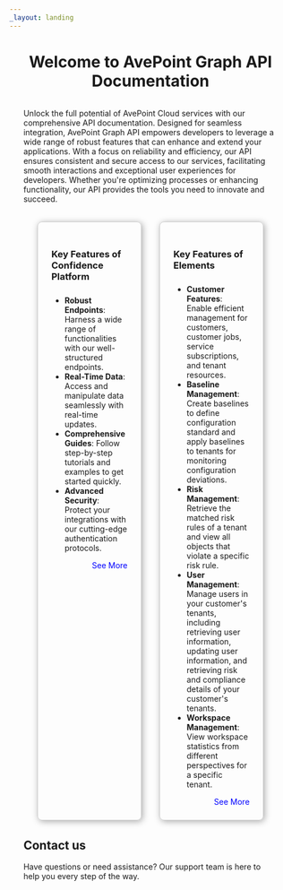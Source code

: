 ```yaml
---
_layout: landing
---
```


<div style="margin-left: 5%; margin-right: 5%;">

<h1 style="text-align: center; margin-bottom: 32px;">Welcome to AvePoint Graph API Documentation</h1>

<p style="margin-bottom: 32px;">
Unlock the full potential of AvePoint Cloud services with our comprehensive API documentation. Designed for seamless integration, AvePoint Graph API empowers developers to leverage a wide range of robust features that can enhance and extend your applications. With a focus on reliability and efficiency, our API ensures consistent and secure access to our services, facilitating smooth interactions and exceptional user experiences for developers. Whether you're optimizing processes or enhancing functionality, our API provides the tools you need to innovate and succeed.  
</p>


<div style="display: flex; justify-content: center; gap: 32px; margin-bottom: 32px;">
  <div style="border:1px solid #ccc; padding:24px; border-radius:8px; box-shadow:2px 2px 12px #aaa; width: 30%;">
    <h3 style="margin-bottom: 24px;"> Key Features of Confidence Platform</h3>
    <ul>
      <li><b>Robust Endpoints</b>: Harness a wide range of functionalities with our well-structured endpoints.</li>
      <li><b>Real-Time Data</b>: Access and manipulate data seamlessly with real-time updates.</li>
      <li><b>Comprehensive Guides</b>: Follow step-by-step tutorials and examples to get started quickly.</li>
      <li><b>Advanced Security</b>: Protect your integrations with our cutting-edge authentication protocols.</li>
    </ul>
    <div style="text-align: right;">
      <a href="./docs/Overview.md" style="text-decoration:none; color:blue;">See More</a>
    </div>
  </div>

  <div style="border:1px solid #ccc; padding:24px; border-radius:8px; box-shadow:2px 2px 12px #aaa; width: 30%;">
    <h3 style="margin-bottom: 24px;"> Key Features of Elements</h3>
    <ul>
      <li><b>Customer Features</b>: Enable efficient management for customers, customer jobs,  service subscriptions, and tenant resources.</li>
      <li><b>Baseline Management</b>: Create baselines to define configuration standard and apply baselines to tenants for monitoring configuration deviations.
</li>
      <li><b>Risk Management</b>: Retrieve the matched risk rules of a tenant and view all objects that violate a specific risk rule.</li>
      <li><b>User Management</b>: Manage users in your customer's tenants, including retrieving user information, updating user information, and retrieving risk and compliance details of your customer's tenants.</li>
      <li><b>Workspace Management</b>: View workspace statistics from different perspectives for a specific tenant.</li>
    </ul>
    <div style="text-align: right;">
      <a href="./elements/Overview.md" style="text-decoration:none; color:blue;">See More</a>
    </div>
  </div>
</div>



## Contact us  

<p style="margin-bottom: 32px;">Have questions or need assistance? Our support team is here to help you every step of the way. </p>